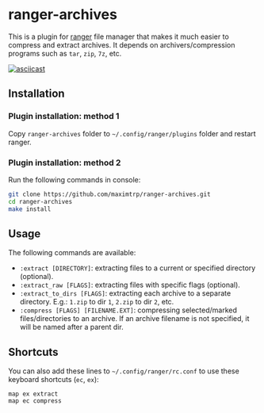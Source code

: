 # ranger-archives

This is a plugin for [ranger](https://ranger.github.io) file manager that makes it much easier to compress and extract archives. It depends on archivers/compression programs such as `tar`, `zip`, `7z`, etc.

[![asciicast](https://asciinema.org/a/ii764wsN8rWZfMCwVlnJAWcPM.svg)](https://asciinema.org/a/ii764wsN8rWZfMCwVlnJAWcPM)

## Installation

### Plugin installation: method 1

Copy `ranger-archives` folder to `~/.config/ranger/plugins`
folder and restart ranger.

### Plugin installation: method 2

Run the following commands in console:

```bash
git clone https://github.com/maximtrp/ranger-archives.git
cd ranger-archives
make install
```

## Usage

The following commands are available:

* `:extract [DIRECTORY]`: extracting files to a current or specified directory (optional).
* `:extract_raw [FLAGS]`: extracting files with specific flags (optional).
* `:extract_to_dirs [FLAGS]`: extracting each archive to a separate directory. E.g.: `1.zip` to dir `1`, `2.zip` to dir `2`, etc.
* `:compress [FLAGS] [FILENAME.EXT]`: compressing selected/marked files/directories to an archive. If an archive filename is not specified, it will be named after a parent dir.

## Shortcuts

You can also add these lines to `~/.config/ranger/rc.conf` to use these keyboard shortcuts (`ec`, `ex`):

```
map ex extract
map ec compress
```
